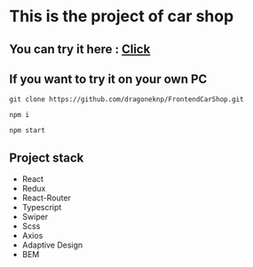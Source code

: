 <h1>This is the project of car shop</h1>
<h2>You can try it here : <a href="https://mystifying-austin-72e09e.netlify.app">Click</a></h2>
<h2>If you want to try it on your own PC</h2>
<pre><code>git clone https://github.com/dragoneknp/FrontendCarShop.git</code></pre>
<pre><code>npm i</code></pre>
<pre><code>npm start</code></pre>
<h2>Project stack</h2>
<ul>
<li>React</li>
<li>Redux</li>
<li>React-Router</li>
<li>Typescript</li>
<li>Swiper</li>
<li>Scss</li>
<li>Axios</li>
<li>Adaptive Design</li>
<li>BEM</li>
</ul>

